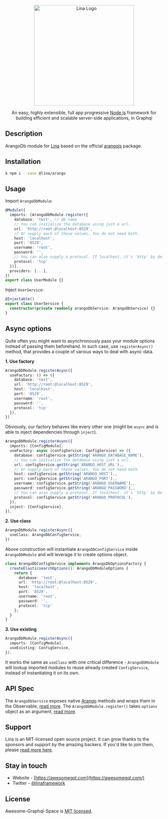 <p align="center">
  <a href="http://nestjs.com/" target="blank"><img src="https://awesomeql.com/img/lina_logo_text.svg" width="320" alt="Lina Logo" /></a>
</p>

[travis-image]: https://api.travis-ci.org/awesome-graphql-space/lina.svg?branch=master
[travis-url]: https://travis-ci.org/awesome-graphql-space/nest
[linux-image]: https://img.shields.io/travis/nestjs/awesome-graphql-space/lina.svg?label=linux
[linux-url]: https://travis-ci.org/awesome-graphql-space/lina

  <p align="center">An easy, highly extensible, full app progressive <a href="http://nodejs.org" target="blank">Node.js</a> framework for building efficient and scalable server-side applications, in Graphql</p>
    <p align="center">


## Description

ArangoDb module for [Lina](https://github.com/awesome-graphql-space/lina) based on the official [arangojs](https://www.npmjs.com/package/arangojs) package.

## Installation

```bash
$ npm i --save @lina/arango
```

## Usage

Import `ArangoDbModule`:

```typescript
@Module({
  imports: [ArangoDbModule.register({ 
    database: 'test', // db name
    // You can initialize the database using just a url.
    url: 'http://root:@localhost:8529',
    // Or supply each of these values. You do not need both.
    host: 'localhost',
    port: '8529',
    username: 'root',
    password: '',
    // You can also supply a protocol. If localhost, it's `http` by default, otherwise `https`
    protocol: 'tcp'
  })],
  providers: [...],
})
export class UserModule {}
```

Inject `UserService`:

```typescript
@Injectable()
export class UserService {
  constructor(private readonly arangoDbService: ArangoDbService) {}
}
```


## Async options

Quite often you might want to asynchronously pass your module options instead of passing them beforehand. In such case, use `registerAsync()` method, that provides a couple of various ways to deal with async data.

**1. Use factory**
```typescript
ArangoDbModule.registerAsync({
  useFactory: () => ({
    database: 'test',
    url: 'http://root:@localhost:8529',
    host: 'localhost',
    port: '8529',
    username: 'root',
    password: '',
    protocol: 'tcp'
  }),
})
```
Obviously, our factory behaves like every other one (might be `async` and is able to inject dependencies through `inject`).

```typescript
ArangoDbModule.registerAsync({
  imports: [ConfigModule],
  useFactory: async (configService: ConfigService) => ({
    database: configService.getString('ARANGO_DATABASE_NAME'),
    // You can initialize the database using just a url.
    url: configService.getString('ARANGO_HOST_URL'),,
    // Or supply each of these values. You do not need both.
    host: configService.getString('ARANGO_HOST'),,
    port: configService.getString('ARANGO_PORT'),,
    username: configService.getString('ARANGO_USERNAME'),,
    password: configService.getString('ARANGO_PASSWORD'),,
    // You can also supply a protocol. If localhost, it's `http` by default, otherwise `https`
    protocol: configService.getString('ARANGO_PROTOCOL'),
  }),
  inject: [ConfigService],
}),
```

**2. Use class**
```typescript
ArangoDbModule.registerAsync({
  useClass: ArangoDbConfigService,
})
```
Above construction will instantiate `ArangoDbConfigService` inside `ArangoDbModule` and will leverage it to create options object.
```typescript
class ArangoDbConfigService implements ArangoDbOptionsFactory {
  createElasticsearchOptions(): ArangoDbModuleOptions {
    return {
      database: 'test',
      url: 'http://root:@localhost:8529',
      host: 'localhost',
      port: '8529',
      username: 'root',
      password: '',
      protocol: 'tcp'
    };
  }
}
```

**3. Use existing**
```typescript
ArangoDbModule.registerAsync({
  imports: [ConfigModule],
  useExisting: ConfigService,
}),
```
It works the same as `useClass` with one critical difference - `ArangoDbModule` will lookup imported modules to reuse already created `ConfigService`, instead of instantiating it on its own.

## API Spec

The `ArangoDbService` exposes native [Arango](https://www.npmjs.com/package/arangojs) methods and wraps them in the Observable, [read more](https://github.com/arangodb/arangojs/blob/master/docs/Drivers/JS/Reference/Database/README.md). The `ArangoDbModule.register()` takes `options` object as an argument, [read more](https://github.com/arangodb/arangojs/blob/master/docs/Drivers/JS/Reference/Database/README.md).

## Support

Lina is an MIT-licensed open source project. It can grow thanks to the sponsors and support by the amazing backers. If you'd like to join them, please [read more here](https://docs.awesomegql.com/support).

## Stay in touch

* Website - [https://awesomegql.com](https://awesomegql.com/)
* Twitter - [@linaframework](https://twitter.com/nestframework)

## License

Awesome-Graphql-Space is [MIT licensed](LICENSE).
